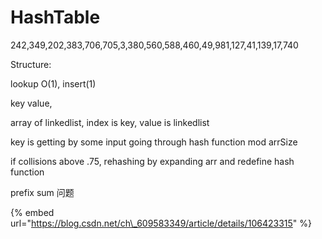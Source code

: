 # HashTable

242,349,202,383,706,705,3,380,560,588,460,49,981,127,41,139,17,740



Structure: 

lookup O\(1\), insert\(1\)

key value,

array of linkedlist, index is key, value is linkedlist



key is getting by some input going through hash function mod arrSize

if collisions above .75, rehashing by expanding arr and redefine hash function



prefix sum 问题

{% embed url="https://blog.csdn.net/ch\_609583349/article/details/106423315" %}





